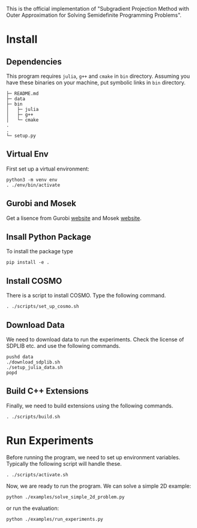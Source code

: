 This is the official implementation of "Subgradient Projection Method with
Outer Approximation for Solving Semidefinite Programming Problems".

# Install

## Dependencies

This program requires `julia`, `g++` and `cmake` in `bin` directory.
Assuming you have these binaries on your machine, put symbolic links
in `bin` directory.

```
├─ README.md
├─ data
├─ bin
│   ├─ julia
│   ├─ g++
│   └─ cmake
.
.
└─ setup.py
```

## Virtual Env

First set up a virtual environment:

```
python3 -m venv env
. ./env/bin/activate
```

## Gurobi and Mosek

Get a lisence from Gurobi [website](https://www.gurobi.com) and
Mosek [website](https://www.mosek.com).

## Insall Python Package

To install the package type

```
pip install -e .
```

## Install COSMO

There is a script to install COSMO.
Type the following command.

```
. ./scripts/set_up_cosmo.sh
```

## Download Data

We need to download data to run the experiments.
Check the license of SDPLIB etc. and use the following commands.

```
pushd data
./download_sdplib.sh
./setup_julia_data.sh
popd
```

## Build C++ Extensions

Finally, we need to build extensions using the following commands.

```
. ./scripts/build.sh
```

# Run Experiments

Before running the program, we need to set up environment variables.
Typically the following script will handle these.

```
. ./scripts/activate.sh
```

Now, we are ready to run the program.
We can solve a simple 2D example:

```
python ./examples/solve_simple_2d_problem.py
```

or run the evaluation:

```
python ./examples/run_experiments.py
```
